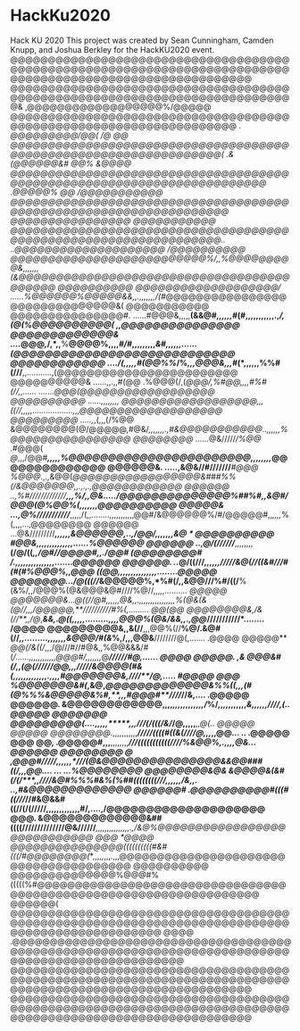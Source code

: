 # HackKu2020
Hack KU 2020
This project was created by Sean Cunningham, Camden Knupp, and Joshua Berkley for the HackKU2020 event.
@@@@@@@@@@@@@@@@@@@@@@@@@@@@@@@@@@@@@@@@@@@@@@@@@@@@@@@@@@@@@@@@@@@@@@@@@@@@@@@@@@@@@@@@@@@@@@@@@@@@@@@@@@
@@@@@@@@@@@@@@@@@@@@@@@@@@@@@@@@@@@@@@@@@@@@@@@@@@@@@@@@@@@@@@@@@@@@@@@@@@@&    ,@@@@@@@@@@@@@@@@@@%/@@@@@
@@@@@@@@@@@@@@@@@@@@@@@@@@@@@@@@@@@@@@@@@@@@@@@@@@@@@@@@@@@@@@@@@@@      .       *@@@@@@@@@/@@(    /@   @@
@@@@@@@@@@@@@@@@@@@@@@@@@@@@@@@@@@@@@@@@@@@@@@@@@@@@@@@@@@@@@@@@@(        .&  (@@@@@@&#       @@%   *&@@@@
@@@@@@@@@@@@@@@@@@@@@@@@@@@@@@@@@@@@@@@@@@@@@@@@@@@@@@@@@@@@@@@@@@@@@@@    .@@@@@%      @@    /@@@@@@@@@@@
@@@@@@@@@@@@@@@@@@@@@@@@@@@@@@@@@@@@@@@@@@@@@@@@@@@@@@@@@@@@@@@@@@         @@@@@@@@@@@@@@@@    @@@@@@@@@@@
@@@@@@@@@@@@@@@@@@@@@@@@@@@@@@@@@@@@@@@@@@@@@@@@@@@@@@@@@@@@@@@@@..   ..@@@@@@@@@@@@@@@@@@@@   /@@@@@@@@@@
@@@@@@@@@@@@@@@@@@@@@@@@@@%/,,%@@@@@@@@@&,,,,,,,*(&@@@@@@@@@@@@@@@@@@@@@@@@@@@@@@@@@@@@@@@@@@   @@@@@@@@@@
@@@@@@@@@@@@@@@@@@@/ ......%@@@@@@%@@@@@&&,,.,,,,,,,/(*#@@@@@@@@@@@@@@@@@@@@@@@@@@@@@@&(       @@@@@@@@@@@
@@@@@@@@@@@@@@@#.  ......#@@@&,,,,,**(&&@#*,,,,,,*#(#,,,,,,,,,,,.,*/,(@(%@@@@@@@@@@(     ,,@@@@@@@@@@@@@@@
@@@@@@@@@@@@@&    ....*@@@*,*/,*,,**%**@@@@%,,,,*#/#*,,,,,,,,,*&#,,,,,,......(@@@@@@@@@@@@@@@@@@@@@@@@@@@@
@@@@@@@@@@@@     ..../(,,,,,#(@@%%*/%*,,,@@@&,,,*#(*,,,,,,%%#(///**,,...........,(@@@@@@@@@@@@@@@@@@@@@@@@
@@@@@@@@@@&     ......,,.,,#(@@ .%@@@(/,(*@@@/,%#@@,,,,#%#(//***,,......    .......*@@@(@@@@@@@@@@@@@@@@@@
@@@@@@@@@@     ......,,,,,,,,   @@@@@@@@@@@@@@@@@@,,,((//***,,,,,..................,,,*@@@@@@@@@@@@@@@@@@@
@@@@@@@@@    .....,*,(,,,(/%@@  &@@@@@@@@(@/@@@@@,#@&/***,,,,,,,.,*#&@@@@@@@@@@@*..,,,,,,%@@@@@@@@@@@@@@@@
@@@@@@@@   ......*@&/////*/%@@*  .#@@@(  *@*,,,/@@#***,,,,,%@@@@@@@@@@@@@@@@@@@@@@@,,,,,,,,*@@@@@@@@@@@@@@
@@@@@@&. .....,&@&//#///////***#@@@  %@@@*.,.,&@@(***@@@@@@@@@@@@@@@@@&###%%(/&@@@@@@@,,.,.,.,@@@@@@@@@@@@
@@@@@@*  ..,*%#/////////////****,,,%/,,@&...../@@@@@@@@@@@@@@%##%#,**,&@#/@@@(*****@%@@%(,,,,,,,@@@@@@@@@@
@@@@@&  ...,@%///////////******,,,,,/(,,........,,,,,,,,,,,@@#/&@@@@@@%/#/@@@@@#,,*,,,,*%(,,,,...,@@@@@@@@
@@@@@@  ...@&/////////******,,,,,,&@*@@@@@,..,/@@/,,,,,,,&@ * @@@@@@@@@@   #@@&,,,,,,,,,,,,,,......%@@@@@@
@@@@@@  ..,@/(//////*****,,,,,,,,**(/@/((*,,/@#//@@@@#,,./@@# (@@@@@@@@#    /.,,,,,,,,,,,,,,,.......@@@@@@
@@@@@@. ..*@/((///*****,,,,,,*/////&@(//((*&#///#(#(#%@@@%,,@@@           ((@@,,,,,,,,,,,,,,,........@@@@@
@@@@@@@.../@(((//*****&@@@@@%,*%#(/,,&@@///%#/((/**%(&%/,,/@@@%(@&@@@&@#////%@//*,,,,,..........     @@@@@
@@@@@@@&...@((//****@#,,,,,,@&,,.,,,,,,,,,,,,,,,,%(@&(&(@//*,,,/@@@@@,**//////////#%(,.........      @@(@@
@@@@@@@@&,*/&(//**,,/@*,*****&&,.@((,,,,,.........,,,,@@@%(@&/*&*&,,.,@@***///////////*........      /@@@@
@@@@@@@@@&,,&(//**,,,@@%(//**%@/.&@#(//*,,.........,,,,,,,&@@@/#(&*%,/,,,@@&**////////@(,.......     .@@@@
@@@@@** *@@(/&((/*,,,/@///#//#@&,,%@@&&&/#(*/......,,,,,,,,,,,,@@@#/,,,,,,,*@****//////#@,......     *@@@@
@@@@@. ,&  @@@&#(/*,,(@(//////@@,,,**/////&@@@@(#&(,,,,,,,,,,,,,.,,,,#@@@@@@@&,***////**/@,.....     #@@@@
@@@     %@@@@@@@&#(*,&@,*******@@@@@@@@@@@@@&%%((,,,(#(@%%%&@@@@@&%#*,**,*,,#@@@#**////*//&,....    .@@@@@
@@@@@@.  &@@@@@@@@@@@@,,,,******,,,,,,,,,,,,*/*%/,,,,,,,,,,,**************&,,,,,,**////***,(*..      @@@@@
@@@@@@@   @@@@@@@@@(....,,,,,*************,,,*******///(/(((/&/***********/@,,,,,******,,*@(..       @@@@@
@@@@@     @@@@@@@@*.,,,,,,,,,,,******************/////((((#((&(///********/@*,,,*****,,@@...  ..    .@@@@@
@@@    @@, .@@@@@#,,,****,,,,,,,,*******************///(((((((((((////%&@@%,.,,,***,*@&...          @@@@@@
@@@@@@@@   @ ,@@@#/////*****,,,,,,********///(@&@@@@@@@@@@@@@@@&&@@###((/**,,,****@@....  ... ...%@@@@@@@@
@@@@@@@@&@&  &@@@@&(&#(/(/********,,*****////&@#%%%#&%(%##((((((((///****,,,,,,/&,,.    ..,#&@@@@@@@@@@@@@
@@@@@@#   .@@@@@@@@@@#(((#((///*********//#&@&&#((//(/(/////****,,,,,,,,,,,,,#/,....,/@@@@@@@@@@@@@@@@@@@@
@@@.       &@@@@@@@@@@@@@&##((((//////////////@&//////***,,,,,,,,,,,,,,,.,/&@%@@@@@@@@@@@@@@@@@@@@@@@@@@@@
@@@ *@@@@   @@@@@@@@@@@@@@@((((((((((#&#(((/#@@@@@@@@(**,,,,,,,,.,,,@@@@@@@@@@@@@@@@@@@@@@@@@@@@@@@@@@@@@@
@@@@@@@@@@   @@@@@@@@@@@@@@%@@@#%(((((%#@@@@@@@@@@@@@@@@@@@@@@@@@@@@@@@@@@@@@@@@@@@@@@@@@@@@@@@@@@@@@@@@@@
@@@@@@(     @@@@@@@@@@@@@@@@@@@@@@@@@@@@@@@@@@@@@@@@@@@@@@@@@@@@@@@@@@@@@@@@@@@@@@@@@@@@@@@@@@@@@@@@@@@@@@
@@@@    .@@@@@@@@@@@@@@@@@@@@@@@@@@@@@@@@@@@@@@@@@@@@@@@@@@@@@@@@@@@@@@@@@@@@@@@@@@@@@@@@@@@@@@@@@@@@@@@@@
@@@@@@@@@@@@@@@@@@@@@@@@@@@@@@@@@@@@@@@@@@@@@@@@@@@@@@@@@@@@@@@@@@@@@@@@@@@@@@@@@@@@@@@@@@@@@@@@@@@@@@@@@@
@@@@@@@@@@@@@@@@@@@@@@@@@@@@@@@@@@@@@@@@@@@@@@@@@@@@@@@@@@@@@@@@@@@@@@@@@@@@@@@@@@@@@@@@@@@@@@@@@@@@@@@@@@
